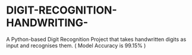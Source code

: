 # DIGIT-RECOGNITION-HANDWRITING-
A Python-based Digit Recognition Project that takes handwritten digits as input and recognises them.
( Model Accuracy is 99.15% )
